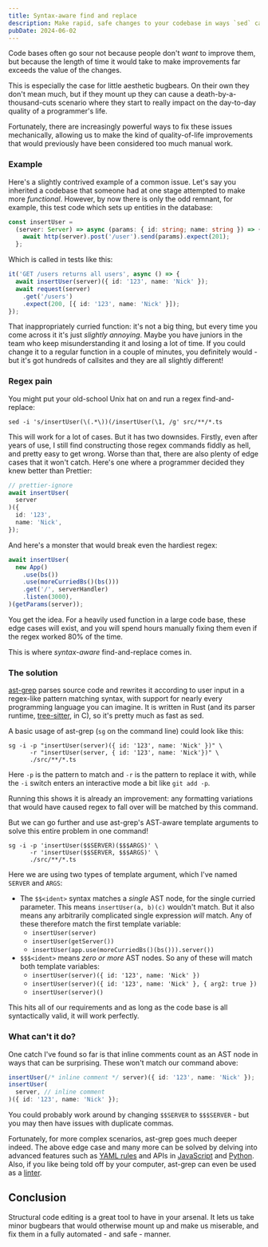 ```yaml
---
title: Syntax-aware find and replace
description: Make rapid, safe changes to your codebase in ways `sed` can only dream about.
pubDate: 2024-06-02
---
```


Code bases often go sour not because people don't _want_ to improve them, but because the length of time it would take to make improvements far exceeds the value of the changes.

This is especially the case for little aesthetic bugbears. On their own they don't mean much, but if they mount up they can cause a death-by-a-thousand-cuts scenario where they start to really impact on the day-to-day quality of a programmer's life.

Fortunately, there are increasingly powerful ways to fix these issues mechanically, allowing us to make the kind of quality-of-life improvements that would previously have been considered too much manual work. 

### Example

Here's a slightly contrived example of a common issue. Let's say you inherited a codebase that someone had at one stage attempted to make more _functional_. However, by now there is only the odd remnant, for example, this test code which sets up entities in the database:

```typescript
const insertUser =
  (server: Server) => async (params: { id: string; name: string }) => {
    await http(server).post('/user').send(params).expect(201);
  };
```

Which is called in tests like this:

```typescript
it('GET /users returns all users', async () => {
  await insertUser(server)({ id: '123', name: 'Nick' });
  await request(server)
    .get('/users')
    .expect(200, [{ id: '123', name: 'Nick' }]);
});
```

That inappropriately curried function: it's not a big thing, but every time you come across it it's just _slightly annoying_. Maybe you have juniors in the team who keep misunderstanding it and losing a lot of time. If you could change it to a regular function in a couple of minutes, you definitely would - but it's got hundreds of callsites and they are all slightly different!

### Regex pain

You might put your old-school Unix hat on and run a regex find-and-replace:

```shell
sed -i 's/insertUser(\(.*\))(/insertUser(\1, /g' src/**/*.ts
```

This will work for a lot of cases. But it has two downsides. Firstly, even after years of use, I still find constructing those regex commands fiddly as hell, and pretty easy to get wrong. Worse than that, there are also plenty of edge cases that it won't catch. Here's one where a programmer decided they knew better than Prettier:

```typescript
// prettier-ignore
await insertUser(
  server
)({
  id: '123',
  name: 'Nick',
});
```

And here's a monster that would break even the hardiest regex:

```typescript
await insertUser(
  new App()
    .use(bs())
    .use(moreCurriedBs()(bs()))
    .get('/', serverHandler)
    .listen(3000),
)(getParams(server));
```

You get the idea. For a heavily used function in a large code base, these edge cases will exist, and you will spend hours manually fixing them even if the regex worked 80% of the time.

This is where _syntax-aware_ find-and-replace comes in.

### The solution

[ast-grep](https://ast-grep.github.io/) parses source code and rewrites it according to user input in a regex-like pattern matching syntax, with support for nearly every programming language you can imagine. It is written in Rust (and its parser runtime, [tree-sitter](https://tree-sitter.github.io/tree-sitter/), in C), so it's pretty much as fast as sed.

A basic usage of ast-grep (`sg` on the command line) could look like this:

```shell
sg -i -p "insertUser(server)({ id: '123', name: 'Nick' })" \
      -r "insertUser(server, { id: '123', name: 'Nick'})" \
      ./src/**/*.ts
```

Here `-p` is the pattern to match and `-r` is the pattern to replace it with, while the `-i` switch enters an interactive mode a bit like `git add -p`.

Running this shows it is already an improvement: any formatting variations that would have caused regex to fall over will be matched by this command.

But we can go further and use ast-grep's AST-aware template arguments to solve this entire problem in one command!

```shell
sg -i -p 'insertUser($$SERVER)($$$ARGS)' \
      -r 'insertUser($$SERVER, $$$ARGS)' \
      ./src/**/*.ts
```

Here we are using two types of template argument, which I've named `SERVER` and `ARGS`:

- The `$$<ident>` syntax matches a _single_ AST node, for the single curried parameter. This means `insertUser(a, b)(c)` wouldn't match. But it also means any arbitrarily complicated single expression _will_ match. Any of these therefore match the first template variable:
  - `insertUser(server)`
  - `insertUser(getServer())`
  - `insertUser(app.use(moreCurriedBs()(bs())).server())`
- `$$$<ident>` means _zero or more_ AST nodes. So any of these will match both template variables:
  - `insertUser(server)({ id: '123', name: 'Nick' })`
  - `insertUser(server)({ id: '123', name: 'Nick' }, { arg2: true })`
  - `insertUser(server)()`

This hits all of our requirements and as long as the code base is all syntactically valid, it will work perfectly.

### What can't it do?

One catch I've found so far is that inline comments count as an AST node in ways that can be surprising. These won't match our command above:

```typescript
insertUser(/* inline comment */ server)({ id: '123', name: 'Nick' });
insertUser(
  server, // inline comment
)({ id: '123', name: 'Nick' });
```

You could probably work around by changing `$$SERVER` to `$$$SERVER` - but you may then have issues with duplicate commas.

Fortunately, for more complex scenarios, ast-grep goes much deeper indeed. The above edge case and many more can be solved by delving into advanced features such as [YAML rules](https://ast-grep.github.io/guide/rule-config.html) and APIs in [JavaScript](https://ast-grep.github.io/guide/api-usage/js-api.html) and [Python](https://ast-grep.github.io/guide/api-usage/py-api.html). Also, if you like being told off by your computer, ast-grep can even be used as a [linter](https://ast-grep.github.io/guide/project/lint-rule.html#lint-rule).

## Conclusion

Structural code editing is a great tool to have in your arsenal. It lets us take minor bugbears that would otherwise mount up and make us miserable, and fix them in a fully automated - and safe - manner.
